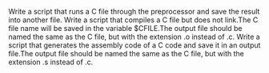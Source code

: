 Write a script that runs a C file through the preprocessor and save the result into another file.
Write a script that compiles a C file but does not link.The C file name will be saved in the variable $CFILE.The output file should be named the same as the C file, but with the extension .o instead of .c.
Write a script that generates the assembly code of a C code and save it in an output file.The output file should be named the same as the C file, but with the extension .s instead of .c.
